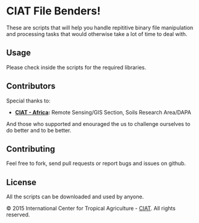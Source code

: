 CIAT File Benders!
====================

These are scripts that will help you handle repititive binary file manipulation and processing tasks that would otherwise take a lot of time to deal with.

## Usage 

Please check inside the scripts for the required libraries.

## Contributors 

Special thanks to:

* **[CIAT - Africa](http://ciat.cgiar.org/):** Remote Sensing/GIS Section, Soils Research Area/DAPA

And those who supported and enouraged the us to challenge ourselves to do better and to be better. 

## Contributing 

Feel free to fork, send pull requests or report bugs and issues on github.

## License

All the scripts can be downloaded and used by anyone.

© 2015 International Center for Tropical Agriculture - [CIAT](http://ciat.cgiar.org/). All rights reserved.
